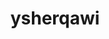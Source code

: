 ---
title: ysherqawi
github: https://github.com/ysherqawi
mode: light
transition: 1s
score: 72.7
archetype:
- Little Bit of Everything
---
